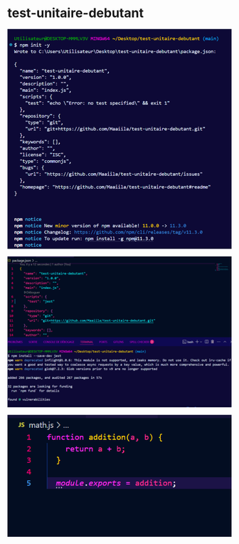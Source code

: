 # test-unitaire-debutant
![capture d'écran](images/capturecreationpckjson.png)

![capture d'écran](images/configjest.png)

![capture d'écran](images/fonctionsomme.png)

